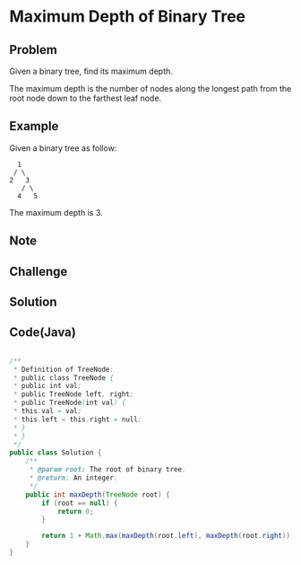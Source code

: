 Maximum Depth of Binary Tree
===


Problem
-------

Given a binary tree, find its maximum depth.

The maximum depth is the number of nodes along the longest path from the root node down to the farthest leaf node.

Example
-------

Given a binary tree as follow:

      1
     / \ 
    2   3
       / \
      4   5
  
The maximum depth is 3.

Note
---------

Challenge
---------

Solution
--------



Code(Java)
----------

```java

/**
 * Definition of TreeNode:
 * public class TreeNode {
 * public int val;
 * public TreeNode left, right;
 * public TreeNode(int val) {
 * this.val = val;
 * this.left = this.right = null;
 * }
 * }
 */
public class Solution {
    /**
     * @param root: The root of binary tree.
     * @return: An integer.
     */
    public int maxDepth(TreeNode root) {
        if (root == null) {
            return 0;
        }

        return 1 + Math.max(maxDepth(root.left), maxDepth(root.right));
    }
}
```